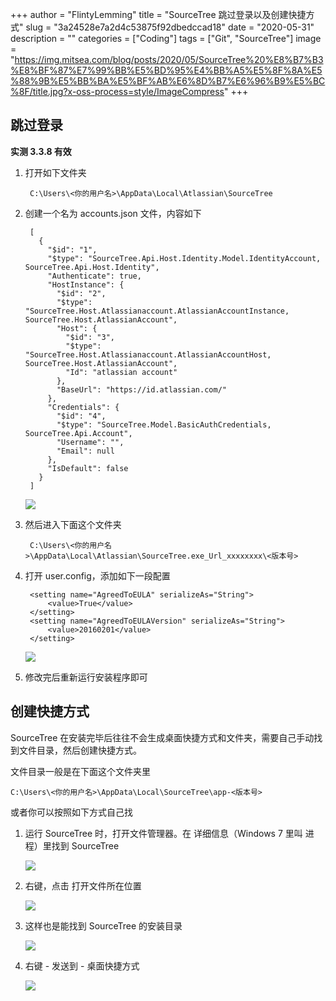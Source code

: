 +++
author = "FlintyLemming"
title = "SourceTree 跳过登录以及创建快捷方式"
slug = "3a24528e7a2d4c53875f92dbedccad18"
date = "2020-05-31"
description = ""
categories = ["Coding"]
tags = ["Git", "SourceTree"]
image = "https://img.mitsea.com/blog/posts/2020/05/SourceTree%20%E8%B7%B3%E8%BF%87%E7%99%BB%E5%BD%95%E4%BB%A5%E5%8F%8A%E5%88%9B%E5%BB%BA%E5%BF%AB%E6%8D%B7%E6%96%B9%E5%BC%8F/title.jpg?x-oss-process=style/ImageCompress"
+++

## 跳过登录

**实测 3.3.8 有效**

1. 打开如下文件夹

        C:\Users\<你的用户名>\AppData\Local\Atlassian\SourceTree

2. 创建一个名为 accounts.json 文件，内容如下

        [
          {
            "$id": "1",
            "$type": "SourceTree.Api.Host.Identity.Model.IdentityAccount, SourceTree.Api.Host.Identity",
            "Authenticate": true,
            "HostInstance": {
              "$id": "2",
              "$type": "SourceTree.Host.Atlassianaccount.AtlassianAccountInstance, SourceTree.Host.AtlassianAccount",
              "Host": {
                "$id": "3",
                "$type": "SourceTree.Host.Atlassianaccount.AtlassianAccountHost, SourceTree.Host.AtlassianAccount",
                "Id": "atlassian account"
              },
              "BaseUrl": "https://id.atlassian.com/"
            },
            "Credentials": {
              "$id": "4",
              "$type": "SourceTree.Model.BasicAuthCredentials, SourceTree.Api.Account",
              "Username": "",
              "Email": null
            },
            "IsDefault": false
          }
        ]

    ![](https://img.mitsea.com/blog/posts/2020/05/SourceTree%20%E8%B7%B3%E8%BF%87%E7%99%BB%E5%BD%95%E4%BB%A5%E5%8F%8A%E5%88%9B%E5%BB%BA%E5%BF%AB%E6%8D%B7%E6%96%B9%E5%BC%8F/1.png?x-oss-process=style/ImageCompress)

3. 然后进入下面这个文件夹

        C:\Users\<你的用户名>\AppData\Local\Atlassian\SourceTree.exe_Url_xxxxxxxx\<版本号>

4. 打开 user.config，添加如下一段配置

        <setting name="AgreedToEULA" serializeAs="String">
            <value>True</value>
        </setting>
        <setting name="AgreedToEULAVersion" serializeAs="String">
            <value>20160201</value>
        </setting>

    ![](https://img.mitsea.com/blog/posts/2020/05/SourceTree%20%E8%B7%B3%E8%BF%87%E7%99%BB%E5%BD%95%E4%BB%A5%E5%8F%8A%E5%88%9B%E5%BB%BA%E5%BF%AB%E6%8D%B7%E6%96%B9%E5%BC%8F/2.png?x-oss-process=style/ImageCompress)

5. 修改完后重新运行安装程序即可

## 创建快捷方式

SourceTree 在安装完毕后往往不会生成桌面快捷方式和文件夹，需要自己手动找到文件目录，然后创建快捷方式。

文件目录一般是在下面这个文件夹里

    C:\Users\<你的用户名>\AppData\Local\SourceTree\app-<版本号>

或者你可以按照如下方式自己找

1. 运行 SourceTree 时，打开文件管理器。在 详细信息（Windows 7 里叫 进程）里找到 SourceTree

    ![](https://img.mitsea.com/blog/posts/2020/05/SourceTree%20%E8%B7%B3%E8%BF%87%E7%99%BB%E5%BD%95%E4%BB%A5%E5%8F%8A%E5%88%9B%E5%BB%BA%E5%BF%AB%E6%8D%B7%E6%96%B9%E5%BC%8F/3.png?x-oss-process=style/ImageCompress)

2. 右键，点击 打开文件所在位置

    ![](https://img.mitsea.com/blog/posts/2020/05/SourceTree%20%E8%B7%B3%E8%BF%87%E7%99%BB%E5%BD%95%E4%BB%A5%E5%8F%8A%E5%88%9B%E5%BB%BA%E5%BF%AB%E6%8D%B7%E6%96%B9%E5%BC%8F/4.png?x-oss-process=style/ImageCompress)

3. 这样也是能找到 SourceTree 的安装目录

    ![](https://img.mitsea.com/blog/posts/2020/05/SourceTree%20%E8%B7%B3%E8%BF%87%E7%99%BB%E5%BD%95%E4%BB%A5%E5%8F%8A%E5%88%9B%E5%BB%BA%E5%BF%AB%E6%8D%B7%E6%96%B9%E5%BC%8F/5.png?x-oss-process=style/ImageCompress)

4. 右键 - 发送到 - 桌面快捷方式

    ![](https://img.mitsea.com/blog/posts/2020/05/SourceTree%20%E8%B7%B3%E8%BF%87%E7%99%BB%E5%BD%95%E4%BB%A5%E5%8F%8A%E5%88%9B%E5%BB%BA%E5%BF%AB%E6%8D%B7%E6%96%B9%E5%BC%8F/6.png?x-oss-process=style/ImageCompress)
